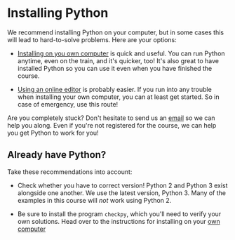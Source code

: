 # Installing Python

We recommend installing Python on your computer, but in some cases this will lead to hard-to-solve problems. Here are your options:

* [Installing on you own computer](/installing/on-your-own-computer) is quick and useful. You can run Python anytime, even on the train, and it's quicker, too! It's also great to have installed Python so you can use it even when you have finished the course.

* [Using an online editor](/installing/using-an-online-editor) is probably easier. If you run into any trouble when installing your own computer, you can at least get started. So in case of emergency, use this route!

Are you completely stuck? Don't hesitate to send us an [email](mailto:scientific@mprog.nl) so we can help you along. Even if you're not registered for the course, we can help you get Python to work for you!

## Already have Python?

Take these recommendations into account:

* Check whether you have to correct version! Python 2 and Python 3 exist alongside one another. We use the latest version, Python 3. Many of the examples in this course will *not* work using Python 2.

* Be sure to install the program `checkpy`, which you'll need to verify your own solutions. Head over to the instructions for installing on your [own computer](/installing/on-your-own-computer)
